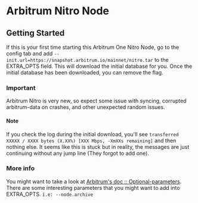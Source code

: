 
# Arbitrum Nitro Node

## Getting Started

 If this is your first time starting this Arbitrum One Nitro Node, go to the config tab and add `--init.url=https://snapshot.arbitrum.io/mainnet/nitro.tar` to the EXTRA_OPTS field. This will download the initial database for you.
Once the initial database has been downloaded, you can remove the flag.

### Important

Arbitrum Nitro is very new, so expect some issue with syncing, corrupted arbitrum-data on crashes, and other unexpected random issues.

#### Note

If you check the log during the initial download, you'll see `transferred XXXXX / XXXX bytes (X.XX%) [XXX Mbps, -XmXXs remaining]` and then nothing else. It seems like this is stuck but in reality, the messages are just continuing without any jump line (They forgot to add one).

### More info

You might want to take a look at [Arbitrum's doc :: Optional-parameters](https://developer.offchainlabs.com/node-running/running-a-node#optional-parameters). There are some interesting parameters that you might want to add into EXTRA_OPTS.
`i.e: --node.archive`
